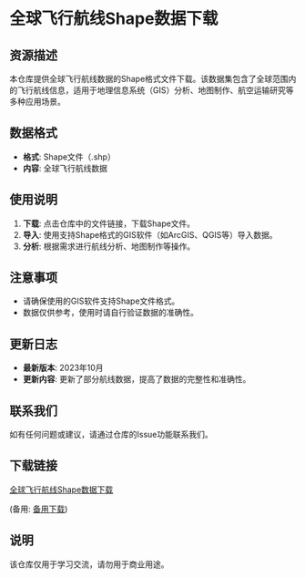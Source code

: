 # 全球飞行航线Shape数据下载

## 资源描述

本仓库提供全球飞行航线数据的Shape格式文件下载。该数据集包含了全球范围内的飞行航线信息，适用于地理信息系统（GIS）分析、地图制作、航空运输研究等多种应用场景。

## 数据格式

- **格式**: Shape文件（.shp）
- **内容**: 全球飞行航线数据

## 使用说明

1. **下载**: 点击仓库中的文件链接，下载Shape文件。
2. **导入**: 使用支持Shape格式的GIS软件（如ArcGIS、QGIS等）导入数据。
3. **分析**: 根据需求进行航线分析、地图制作等操作。

## 注意事项

- 请确保使用的GIS软件支持Shape文件格式。
- 数据仅供参考，使用时请自行验证数据的准确性。

## 更新日志

- **最新版本**: 2023年10月
- **更新内容**: 更新了部分航线数据，提高了数据的完整性和准确性。

## 联系我们

如有任何问题或建议，请通过仓库的Issue功能联系我们。

## 下载链接
[全球飞行航线Shape数据下载](https://pan.quark.cn/s/8bf19f134928) 

(备用: [备用下载](https://pan.baidu.com/s/1qGXH7ARwkK6pTdSAKv2ZDg?pwd=1234))

## 说明

该仓库仅用于学习交流，请勿用于商业用途。

